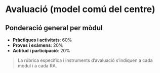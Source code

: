 # Avaluació (model comú del centre)

## Ponderació general per mòdul
- **Pràctiques i activitats**: 60%
- **Proves i exàmens**: 20%
- **Actitud i participació**: 20%

> La rúbrica específica i instruments d’avaluació s’indiquen a cada mòdul i a cada RA.
